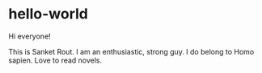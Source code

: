 # hello-world

Hi everyone!

This is Sanket Rout. I am an enthusiastic, strong guy. 
I do belong to Homo sapien. Love to read novels. 
